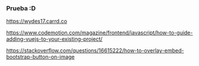 ### Prueba :D

https://wydes17.carrd.co

https://www.codemotion.com/magazine/frontend/javascript/how-to-guide-adding-vuejs-to-your-existing-project/

https://stackoverflow.com/questions/16615222/how-to-overlay-embed-bootstrap-button-on-image
